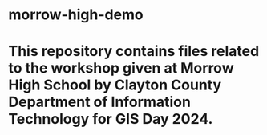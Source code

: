 # morrow-high-demo
# This repository contains files related to the workshop given at Morrow High School by Clayton County Department of Information Technology for GIS Day 2024.

